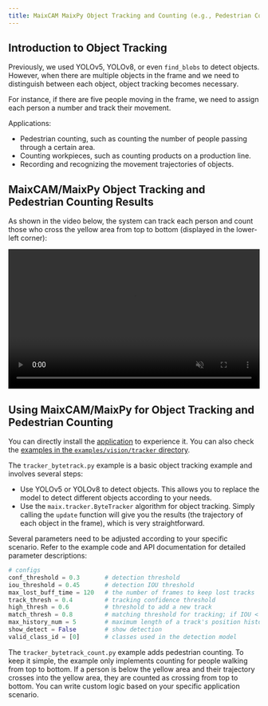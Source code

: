 ```yaml
---
title: MaixCAM MaixPy Object Tracking and Counting (e.g., Pedestrian Counting)
---
```


## Introduction to Object Tracking

Previously, we used YOLOv5, YOLOv8, or even `find_blobs` to detect objects. However, when there are multiple objects in the frame and we need to distinguish between each object, object tracking becomes necessary.

For instance, if there are five people moving in the frame, we need to assign each person a number and track their movement.

Applications:
* Pedestrian counting, such as counting the number of people passing through a certain area.
* Counting workpieces, such as counting products on a production line.
* Recording and recognizing the movement trajectories of objects.

## MaixCAM/MaixPy Object Tracking and Pedestrian Counting Results

As shown in the video below, the system can track each person and count those who cross the yellow area from top to bottom (displayed in the lower-left corner):

<video playsinline controls autoplay loop muted preload src="/static/video/tracker.mp4" style="width: 100%; min-height: 20em;"></video>

## Using MaixCAM/MaixPy for Object Tracking and Pedestrian Counting

You can directly install the [application](https://maixhub.com/app/61) to experience it.
You can also check the [examples in the `examples/vision/tracker` directory](https://github.com/sipeed/MaixPy/tree/main/examples/vision/tracker).

The `tracker_bytetrack.py` example is a basic object tracking example and involves several steps:
* Use YOLOv5 or YOLOv8 to detect objects. This allows you to replace the model to detect different objects according to your needs.
* Use the `maix.tracker.ByteTracker` algorithm for object tracking. Simply calling the `update` function will give you the results (the trajectory of each object in the frame), which is very straightforward.

Several parameters need to be adjusted according to your specific scenario. Refer to the example code and API documentation for detailed parameter descriptions:
```python
# configs
conf_threshold = 0.3       # detection threshold
iou_threshold = 0.45       # detection IOU threshold
max_lost_buff_time = 120   # the number of frames to keep lost tracks
track_thresh = 0.4         # tracking confidence threshold
high_thresh = 0.6          # threshold to add a new track
match_thresh = 0.8         # matching threshold for tracking; if IOU < match_thresh between an object in two frames, they are considered the same object
max_history_num = 5        # maximum length of a track's position history
show_detect = False        # show detection
valid_class_id = [0]       # classes used in the detection model
```

The `tracker_bytetrack_count.py` example adds pedestrian counting. To keep it simple, the example only implements counting for people walking from top to bottom. If a person is below the yellow area and their trajectory crosses into the yellow area, they are counted as crossing from top to bottom. You can write custom logic based on your specific application scenario.


